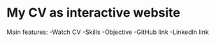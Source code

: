 # My CV as interactive website  
Main features:
  -Watch CV
  -Skills
  -Objective
  -GitHub link
  -LinkedIn link

